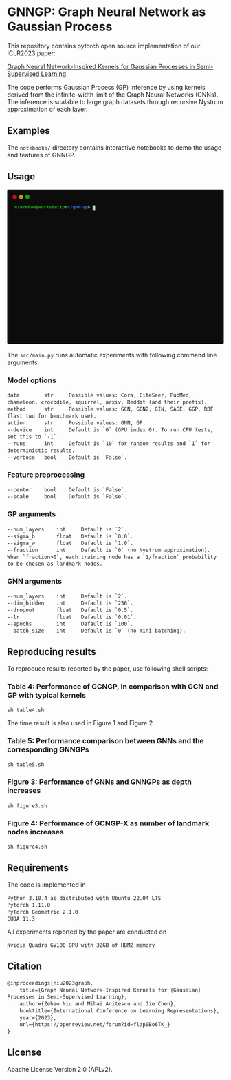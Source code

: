 # GNNGP: Graph Neural Network as Gaussian Process
This repository contains pytorch open source implementation of our ICLR2023 paper:

[Graph Neural Network-Inspired Kernels for Gaussian Processes in Semi-Supervised Learning](https://openreview.net/pdf?id=flap0Bo6TK_)

The code performs Gaussian Process (GP) inference by using kernels derived from the infinite-width limit of the Graph Neural Networks (GNNs). The inference is scalable to large graph datasets through recursive Nystrom approximation of each layer.

## Examples

The `notebooks/` directory contains interactive notebooks to demo the usage and features of GNNGP.

## Usage

![Example](example.svg)

The `src/main.py` runs automatic experiments with following command line arguments:

### Model options
    data        str     Possible values: Cora, CiteSeer, PubMed, chameleon, crocodile, squirrel, arxiv, Reddit (and their prefix).
    method      str     Possible values: GCN, GCN2, GIN, SAGE, GGP, RBF (last two for benchmark use).
    action      str     Possible values: GNN, GP.
    --device    int     Default is `0` (GPU index 0). To run CPU tests, set this to `-1`.
    --runs      int     Default is `10` for random results and `1` for deterministic results.
    --verbose   bool    Default is `False`.

### Feature preprocessing
    --center    bool    Default is `False`.
    --scale     bool    Default is `False`.

### GP arguments
    --num_layers    int     Default is `2`.
    --sigma_b       float   Default is `0.0`.
    --sigma_w       float   Default is `1.0`.
    --fraction      int     Default is `0` (no Nystrom approximation). When `fraction>0`, each training node has a `1/fraction` probability to be chosen as landmark nodes.

### GNN arguments
    --num_layers    int     Default is `2`.
    --dim_hidden    int     Default is `256`.
    --dropout       float   Default is `0.5`.
    --lr            float   Default is `0.01`.
    --epochs        int     Default is `100`.
    --batch_size    int     Default is `0` (no mini-batching).

## Reproducing results
To reproduce results reported by the paper, use following shell scripts:

### Table 4: Performance of GCNGP, in comparison with GCN and GP with typical kernels
    sh table4.sh
The time result is also used in Figure 1 and Figure 2.

### Table 5: Performance comparison between GNNs and the corresponding GNNGPs
    sh table5.sh

### Figure 3: Performance of GNNs and GNNGPs as depth increases
    sh figure3.sh

### Figure 4: Performance of GCNGP-X as number of landmark nodes increases
    sh figure4.sh

## Requirements
The code is implemented in

    Python 3.10.4 as distributed with Ubuntu 22.04 LTS
    Pytorch 1.11.0
    PyTorch Geometric 2.1.0
    CUDA 11.3

All experiments reported by the paper are conducted on 

    Nvidia Quadro GV100 GPU with 32GB of HBM2 memory

## Citation
    @inproceedings{niu2023graph,
        title={Graph Neural Network-Inspired Kernels for {Gaussian} Processes in Semi-Supervised Learning},
        author={Zehao Niu and Mihai Anitescu and Jie Chen},
        booktitle={International Conference on Learning Representations},
        year={2023},
        url={https://openreview.net/forum?id=flap0Bo6TK_}
    }

## License
Apache License Version 2.0 (APLv2).
